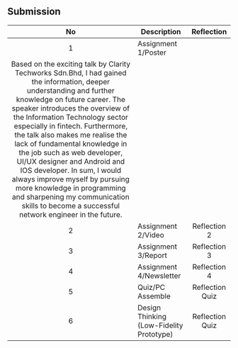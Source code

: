 ## Submission
| No | Description  | Reflection |
| :-----: |  ------ | :-----: | 
| 1 | Assignment 1/Poster 
| Based on the exciting talk by Clarity Techworks Sdn.Bhd, I had gained the information, deeper understanding and further knowledge on future career. The speaker introduces the overview of the Information Technology sector especially in fintech. Furthermore, the talk also makes me realise the lack of fundamental knowledge in the job such as web developer, UI/UX designer and Android and IOS developer. In sum, I would always improve myself by pursuing more knowledge in programming and sharpening my communication skills to become a successful network engineer in the future.                                                                 | 
| 2 | Assignment 2/Video | Reflection 2 | 
| 3 | Assignment 3/Report | Reflection 3 | 
| 4 | Assignment 4/Newsletter | Reflection 4 |
| 5 | Quiz/PC Assemble | Reflection Quiz |
| 6 | Design Thinking (Low-Fidelity Prototype) | Reflection Quiz |
